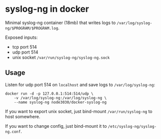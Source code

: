 # syslog-ng in docker

Minimal syslog-ng container (18mb) that writes logs to `/var/log/syslog-ng/$PROGRAM/$PROGRAM.log`.

Exposed inputs:

* tcp port 514
* udp port 514
* unix socket `/var/run/syslog-ng/syslog-ng.sock`

## Usage

Listen for udp port 514 on `localhost` and save logs to `/var/log/syslog-ng`:

```
docker run -d -p 127.0.0.1:514:514/udp \
    -v /var/log/syslog-ng:/var/log/syslog-ng \
    --name syslog-ng node3030/docker-syslog-ng
```

If you want to export unix socket, just bind-mount `/var/run/syslog-ng` to host somewhere.

If you want to change config, just bind-mount it to `/etc/syslog-ng/syslog-ng.conf`.
